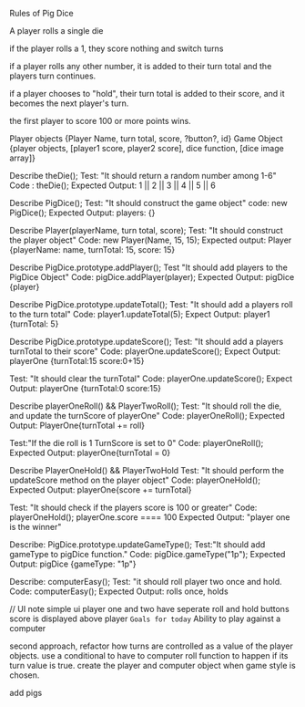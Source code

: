 Rules of Pig Dice

A player rolls a single die

if the player rolls a 1, they score nothing and switch turns

if a player rolls any other number, it is added to their turn total and the players turn continues.

if a player chooses to "hold", their turn total is added to their score, and it becomes the next player's turn.

the first player to score 100 or more points wins.

Player objects {Player Name, turn total, score, ?button?, id}
Game Object {player objects, [player1 score, player2 score], dice function, [dice image array]}

Describe theDie();
  Test: "It should return a random number among 1-6"
  Code : theDie();
  Expected Output: 1 || 2 || 3 || 4 || 5 || 6

Describe PigDice();
  Test: "It should construct the game object"
  code: new PigDice();
  Expected Output: players: {}

Describe Player(playerName, turn total, score);
  Test: "It should construct the player object"
  Code: new Player(Name, 15, 15);
  Expected output: Player {playerName: name, turnTotal: 15, score: 15}

Describe PigDice.prototype.addPlayer();
  Test "It should add players to the PigDice Object"
  Code: pigDice.addPlayer(player);
  Expected Output: pigDice {player}

Describe PigDice.prototype.updateTotal();
  Test: "It should add a players roll to the turn total"
  Code: player1.updateTotal(5);
  Expect Output: player1 {turnTotal: 5}

Describe PigDice.prototype.updateScore();
  Test: "It should add a players turnTotal to their score"
  Code: playerOne.updateScore();
  Expect Output: playerOne {turnTotal:15 score:0+15}

  Test: "It should clear the turnTotal"
  Code: playerOne.updateScore();
  Expect Output: playerOne {turnTotal:0 score:15}

Describe playerOneRoll() && PlayerTwoRoll();
  Test: "It should roll the die, and update the turnScore of playerOne"
  Code: playerOneRoll();
  Expected Output: PlayerOne{turnTotal += roll}

  Test:"If the die roll is 1 TurnScore is set to 0"
  Code: playerOneRoll();
  Expected Output: playerOne{turnTotal = 0}

Describe PlayerOneHold() && PlayerTwoHold
  Test: "It should perform the updateScore method on the player object"
  Code: playerOneHold();
  Expected Output: playerOne{score += turnTotal}

  Test: "It should check if the players score is 100 or greater"
  Code: playerOneHold(); playerOne.score ==== 100
  Expected Output: "player one is the winner"

Describe: PigDice.prototype.updateGameType();
  Test:"It should add gameType to pigDice function."
  Code: pigDice.gameType("1p");
  Expected Output: pigDice {gameType: "1p"}

Describe: computerEasy();
  Test: "it should roll player two once and hold.
  Code: computerEasy();
  Expected Output: rolls once, holds


// UI note simple ui player one and two have seperate roll and hold buttons score is displayed above player
```Goals for today```
Ability to play against a computer

second approach, refactor how turns are controlled as a value of the player objects.
use a conditional to have to computer roll function to happen if its turn value is true.
create the player and computer object when game style is chosen.

add pigs